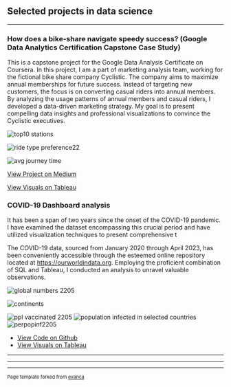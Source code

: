 ## Selected projects in data science

---
### How does a bike-share navigate speedy success? (Google Data Analytics Certification Capstone Case Study)

This is a capstone project for the Google Data Analysis Certificate on Coursera. In this project, I am a part of marketing analysis team, working for the fictional bike share company Cyclistic. The company aims to maximize annual memberships for future success. Instead of targeting new customers, the focus is on converting casual riders into annual members. By analyzing the usage patterns of annual members and casual riders, I developed a data-driven marketing strategy. My goal is to present compelling data insights and professional visualizations to convince the Cyclistic executives.

![top10 stations](https://github.com/mierzynskiwojciech/mierzynskiwojciech.github.io/assets/131153418/3435e613-f070-4e5a-8dce-4d094838c37e)

![ride type preference22](https://github.com/mierzynskiwojciech/mierzynskiwojciech.github.io/assets/131153418/b053790f-99d0-442c-b634-6d207b56b8c3)

![avg journey time](https://github.com/mierzynskiwojciech/mierzynskiwojciech.github.io/assets/131153418/0e9fed38-55f6-45ff-a20b-c5a388f45173)

[View Project on Medium](https://medium.com/p/5e6a81e7db5/edit)

[View Visuals on Tableau](https://public.tableau.com/views/bikesharing_16867706715390/CyclistBikeshare?:language=en-US&publish=yes&:display_count=n&:origin=viz_share_link)


### COVID-19 Dashboard analysis
It has been a span of two years since the onset of the COVID-19 pandemic. I have examined the dataset encompassing this crucial period and have utilized visualization techniques to present comprehensive t

The COVID-19 data, sourced from January 2020 through April 2023, has been conveniently accessible through the esteemed online repository located at https://ourworldindata.org. Employing the proficient combination of SQL and Tableau, I conducted an analysis to unravel valuable observations.


![global numbers 2205](https://github.com/mierzynskiwojciech/mierzynskiwojciech.github.io/assets/131153418/b451ecf7-9136-4d54-b00d-83024efc0119)


![continents](https://user-images.githubusercontent.com/131153418/232831099-de2dd7d5-3866-46a6-9ab4-8280324a3c11.png)

![ppl vaccinated 2205](https://github.com/mierzynskiwojciech/mierzynskiwojciech.github.io/assets/131153418/fa3200f3-5494-4deb-a8c1-87ec95d434a1)
![population infected in selected countries](https://user-images.githubusercontent.com/131153418/232831026-0c2d25ab-e0e5-4ce8-916d-90890ab23809.png)
![perpopinf2205](https://github.com/mierzynskiwojciech/mierzynskiwojciech.github.io/assets/131153418/2294a5d5-ce79-4f40-ae6a-0caf97a9cf67)

- [View Code on Github](https://github.com/mierzynskiwojciech/mierzynskiwojciech.github.io/blob/master/SQLQuery1.sql)
- [View Visuals on Tableau](https://public.tableau.com/views/CovidPortfolioProject1704/Dashboard1?:language=en-US&:display_count=n&:origin=viz_share_link)

---








---






---
<p style="font-size:11px">Page template forked from <a href="https://github.com/evanca/quick-portfolio">evanca</a></p>
<!-- Remove above link if you don't want to attibute -->
